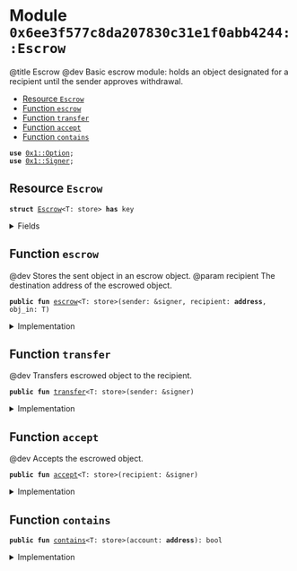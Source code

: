 
<a name="0x6ee3f577c8da207830c31e1f0abb4244_Escrow"></a>

# Module `0x6ee3f577c8da207830c31e1f0abb4244::Escrow`

@title Escrow
@dev Basic escrow module: holds an object designated for a recipient until the sender approves withdrawal.


-  [Resource `Escrow`](#0x6ee3f577c8da207830c31e1f0abb4244_Escrow_Escrow)
-  [Function `escrow`](#0x6ee3f577c8da207830c31e1f0abb4244_Escrow_escrow)
-  [Function `transfer`](#0x6ee3f577c8da207830c31e1f0abb4244_Escrow_transfer)
-  [Function `accept`](#0x6ee3f577c8da207830c31e1f0abb4244_Escrow_accept)
-  [Function `contains`](#0x6ee3f577c8da207830c31e1f0abb4244_Escrow_contains)


<pre><code><b>use</b> <a href="../../../build/StarcoinFramework/docs/Option.md#0x1_Option">0x1::Option</a>;
<b>use</b> <a href="../../../build/StarcoinFramework/docs/Signer.md#0x1_Signer">0x1::Signer</a>;
</code></pre>



<a name="0x6ee3f577c8da207830c31e1f0abb4244_Escrow_Escrow"></a>

## Resource `Escrow`



<pre><code><b>struct</b> <a href="Escrow.md#0x6ee3f577c8da207830c31e1f0abb4244_Escrow">Escrow</a>&lt;T: store&gt; <b>has</b> key
</code></pre>



<details>
<summary>Fields</summary>


<dl>
<dt>
<code>recipient: <b>address</b></code>
</dt>
<dd>

</dd>
<dt>
<code>obj: <a href="../../../build/StarcoinFramework/docs/Option.md#0x1_Option_Option">Option::Option</a>&lt;T&gt;</code>
</dt>
<dd>

</dd>
</dl>


</details>

<a name="0x6ee3f577c8da207830c31e1f0abb4244_Escrow_escrow"></a>

## Function `escrow`

@dev Stores the sent object in an escrow object.
@param recipient The destination address of the escrowed object.


<pre><code><b>public</b> <b>fun</b> <a href="Escrow.md#0x6ee3f577c8da207830c31e1f0abb4244_Escrow_escrow">escrow</a>&lt;T: store&gt;(sender: &signer, recipient: <b>address</b>, obj_in: T)
</code></pre>



<details>
<summary>Implementation</summary>


<pre><code><b>public</b> <b>fun</b> <a href="Escrow.md#0x6ee3f577c8da207830c31e1f0abb4244_Escrow_escrow">escrow</a>&lt;T: store&gt;(sender: &signer, recipient: <b>address</b>, obj_in: T) {
    <b>let</b> escrow = <a href="Escrow.md#0x6ee3f577c8da207830c31e1f0abb4244_Escrow">Escrow</a>&lt;T&gt; {
        recipient,
        obj: <a href="../../../build/StarcoinFramework/docs/Option.md#0x1_Option_some">Option::some</a>(obj_in)
    };
    <b>move_to</b>(sender, escrow);
}
</code></pre>



</details>

<a name="0x6ee3f577c8da207830c31e1f0abb4244_Escrow_transfer"></a>

## Function `transfer`

@dev Transfers escrowed object to the recipient.


<pre><code><b>public</b> <b>fun</b> <a href="Escrow.md#0x6ee3f577c8da207830c31e1f0abb4244_Escrow_transfer">transfer</a>&lt;T: store&gt;(sender: &signer)
</code></pre>



<details>
<summary>Implementation</summary>


<pre><code><b>public</b> <b>fun</b> <a href="Escrow.md#0x6ee3f577c8da207830c31e1f0abb4244_Escrow_transfer">transfer</a>&lt;T: store&gt;(sender: &signer) <b>acquires</b> <a href="Escrow.md#0x6ee3f577c8da207830c31e1f0abb4244_Escrow">Escrow</a> {

    <b>let</b> escrow = <b>move_from</b>&lt;<a href="Escrow.md#0x6ee3f577c8da207830c31e1f0abb4244_Escrow">Escrow</a>&lt;T&gt;&gt;(<a href="../../../build/StarcoinFramework/docs/Signer.md#0x1_Signer_address_of">Signer::address_of</a>(sender));
    <b>let</b> <a href="Escrow.md#0x6ee3f577c8da207830c31e1f0abb4244_Escrow">Escrow</a> {
        recipient: recipient,
        obj: obj,
    } = escrow;
    <b>let</b> t_escrow = <b>borrow_global_mut</b>&lt;<a href="Escrow.md#0x6ee3f577c8da207830c31e1f0abb4244_Escrow">Escrow</a>&lt;T&gt;&gt;(recipient);
    <b>let</b> obj_in = <a href="../../../build/StarcoinFramework/docs/Option.md#0x1_Option_destroy_some">Option::destroy_some</a>(obj);
    <a href="../../../build/StarcoinFramework/docs/Option.md#0x1_Option_fill">Option::fill</a>(&<b>mut</b> t_escrow.obj, obj_in);
}
</code></pre>



</details>

<a name="0x6ee3f577c8da207830c31e1f0abb4244_Escrow_accept"></a>

## Function `accept`

@dev Accepts the escrowed object.


<pre><code><b>public</b> <b>fun</b> <a href="Escrow.md#0x6ee3f577c8da207830c31e1f0abb4244_Escrow_accept">accept</a>&lt;T: store&gt;(recipient: &signer)
</code></pre>



<details>
<summary>Implementation</summary>


<pre><code><b>public</b> <b>fun</b> <a href="Escrow.md#0x6ee3f577c8da207830c31e1f0abb4244_Escrow_accept">accept</a>&lt;T: store&gt;(recipient: &signer) {
    <b>move_to</b>(recipient, <a href="Escrow.md#0x6ee3f577c8da207830c31e1f0abb4244_Escrow">Escrow</a>&lt;T&gt; {
        recipient: <a href="../../../build/StarcoinFramework/docs/Signer.md#0x1_Signer_address_of">Signer::address_of</a>(recipient),
        obj: <a href="../../../build/StarcoinFramework/docs/Option.md#0x1_Option_none">Option::none</a>&lt;T&gt;(),
    });
}
</code></pre>



</details>

<a name="0x6ee3f577c8da207830c31e1f0abb4244_Escrow_contains"></a>

## Function `contains`



<pre><code><b>public</b> <b>fun</b> <a href="Escrow.md#0x6ee3f577c8da207830c31e1f0abb4244_Escrow_contains">contains</a>&lt;T: store&gt;(account: <b>address</b>): bool
</code></pre>



<details>
<summary>Implementation</summary>


<pre><code><b>public</b> <b>fun</b> <a href="Escrow.md#0x6ee3f577c8da207830c31e1f0abb4244_Escrow_contains">contains</a>&lt;T: store&gt;(account: <b>address</b>): bool <b>acquires</b> <a href="Escrow.md#0x6ee3f577c8da207830c31e1f0abb4244_Escrow">Escrow</a> {
    <b>if</b> (<b>exists</b>&lt;<a href="Escrow.md#0x6ee3f577c8da207830c31e1f0abb4244_Escrow">Escrow</a>&lt;T&gt;&gt;(account) == <b>false</b>) <b>return</b> <b>false</b>;
    <b>let</b> escrow = <b>borrow_global</b>&lt;<a href="Escrow.md#0x6ee3f577c8da207830c31e1f0abb4244_Escrow">Escrow</a>&lt;T&gt;&gt;(account);
    <a href="../../../build/StarcoinFramework/docs/Option.md#0x1_Option_is_some">Option::is_some</a>(&escrow.obj)
}
</code></pre>



</details>
